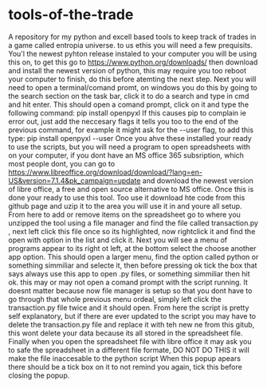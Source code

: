 # tools-of-the-trade
A repository for my python and excell based tools to keep track of trades in a game called entropia universe. to us ethis you will need a few prequisits.
You'l the newest pyhton release instaled to your computer you will be using this on, to get this go to https://www.python.org/downloads/ then download and
install the newest version of python, this may require you too reboot your computer to finish, do this before atemting the next step. Next you will need to
open a terminal/comand promt, on windows you do this by going to the search section on the task bar, click it to do a search and type in cmd and hit enter. 
This should open a comand prompt, click on it and type the following command: pip install openpyxl 
If this causes pip to complain ie error out, just add the neccesary flags it tells you too to the end of the previous command, for example it might ask for
the --user flag, to add this type: pip install openpyxl --user
Once you ahve these installed your ready to use the scripts, but you will need a program to open spreadsheets with on your computer, if you dont have an MS
office 365 subsription, which most people dont, you can go to https://www.libreoffice.org/download/download/?lang=en-US&version=7.1.4&pk_campaign=update
and download the newest version of libre office, a free and open source alternative to MS office. Once this is done your ready to use this tool. Too use
it download hte code from this github page and uzip it to the area you will use it in and youre all setup. From here to add or remove items on the spreadsheet
go to where you unzipped the tool using a file manager and find the file called transaction.py , next left click this file once so its highlighted, now 
rightclick it and find the open with option in the list and click it. Next you will see a menu of programs appear to its right ot left, at the bottom select the choose another
app option. This should open a larger menu, find the option called python or something simmiliar and selecte it, then before pressing ok tick the box that says
always use this app to open .py files, or something simmiliar then hit ok. this may or may not open a comand prompt with the script running. It doesnt matter 
because now file manager is setup so that you dont have to go through that whole previous menu ordeal, simply left click the transaction.py file twice and it 
should open. From here the script is pretty self explanatory, but if there are ever updated to the script you may have to delete the transaction.py file and 
replace it with teh new ne from this gitub, this wont delete your data because its all stored in the spreadsheet file. Finally when you open the spreadsheet
file with libre office it may ask you to safe the spreadsheet in a different file formate, DO NOT DO THIS it will make the file inaccesable to the python script
When this popup apears there should be a tick box on it to not remind you again, tick this before closing the popup.
 
